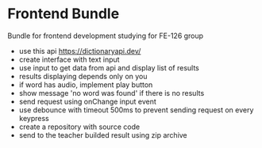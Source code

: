 # Frontend Bundle
Bundle for frontend development studying for FE-126 group
- use this api https://dictionaryapi.dev/
- create interface with text input
- use input to get data from api and display list of results
- results displaying depends only on you
- if word has audio, implement play button
- show message 'no word was found' if there is no results
- send request using onChange input event
- use debounce with timeout 500ms to prevent sending request on every keypress 
- create a repository with source code
- send to the teacher builded result using zip archive
